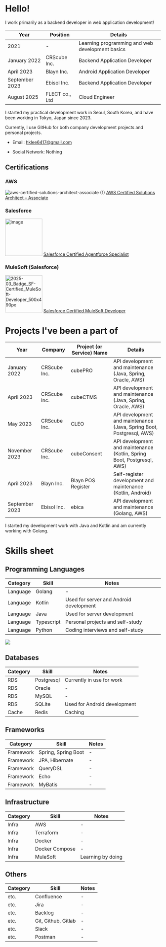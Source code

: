# Hello!

I work primarily as a backend developer in web application development!

| Year | Position | Details |
| --- | --- | --- |
| 2021 | -   | Learning programming and web development basics |
| January 2022 | CRScube Inc. | Backend Application Developer |
| April 2023 | Blayn Inc. | Android Application Developer |
| September 2023 | Ebisol Inc. | Backend Application Developer |
| August 2025 | FLECT co., Ltd | Cloud Engineer |

I started my practical development work in Seoul, South Korea, and have been working in Tokyo, Japan since 2023.

Currently, I use GitHub for both company development projects and personal projects.

- Email: [hklee6417@gmail.com](mailto:hklee6417@gmail.com)
  
- Social Network: Nothing

## Certifications
### AWS
![aws-certified-solutions-architect-associate (1)](https://github.com/Aivyss/Aivyss/assets/64432366/6e3d507a-cc5d-41c0-ad39-6fde88f4ddbf)
[AWS Certified Solutions Architect – Associate](https://www.credly.com/badges/ae3b7f11-46dc-436a-bafb-200ca11f5919/public_url)

### Salesforce
<img width="120" height="120" alt="image" src="https://github.com/user-attachments/assets/f80994c8-1718-4d1f-85d6-aca4621699e3" /> [Salesforce Certified Agentforce Specialist
](https://www.salesforce.com/trailblazer/jfx0eb23jgk7a8ftnr)

### MuleSoft (Salesforce)
<img width="120" height="120" alt="2025-03_Badge_SF-Certified_MuleSoft-Developer_500x490px" src="https://github.com/user-attachments/assets/01c2c59b-6c81-4375-a3c0-39e195d2635e" /> [Salesforce Certified MuleSoft Developer](https://www.salesforce.com/trailblazer/jfx0eb23jgk7a8ftnr)

  
# Projects I've been a part of

| Year | Company | Project (or Service) Name | Details |
| --- | --- | --- | --- |
| January 2022 | CRScube Inc. | cubePRO | API development and maintenance<br>(Java, Spring, Oracle, AWS) |
| April 2023 | CRScube Inc. | cubeCTMS | API development and maintenance<br>(Java, Spring, Oracle, AWS) |
| May 2023 | CRScube Inc. | CLEO | API development and maintenance<br>(Java, Spring Boot, Postgresql, AWS) |
| November 2023 | CRScube Inc. | cubeConsent | API development and maintenance<br>(Kotlin, Spring Boot, Postgresql, AWS) |
| April 2023 | Blayn Inc. | Blayn POS Register | Self-register development and maintenance<br>(Kotlin, Android) |
| September 2023 | Ebisol Inc. | ebica | API development and maintenance<br>(Golang, AWS) |

I started my development work with Java and Kotlin and am currently working with Golang.

# Skills sheet

## Programming Languages

| Category | Skill | Notes |
| --- | --- | --- |
| Language | Golang | - |
| Language | Kotlin | Used for server and Android development |
| Language | Java | Used for server development |
| Language | Typescript | Personal projects and self-study |
| Language | Python | Coding interviews and self-study |

<img src="https://github-readme-stats.vercel.app/api/top-langs/?username=Aivyss&exclude_repo=Seoul_air_quality_prediction,CodingTest-Node,practice2-of-React,practice1_of_react,react_practice_movie_app,CanVus" />

## Databases

| Category | Skill | Notes |
| --- | --- | --- |
| RDS | Postgresql | Currently in use for work |
| RDS | Oracle | -   |
| RDS | MySQL | -   |
| RDS | SQLite | Used for Android development |
| Cache | Redis | Caching |

## Frameworks

| Category | Skill | Notes |
| --- | --- | --- |
| Framework | Spring, Spring Boot | -   |
| Framework | JPA, Hibernate | -   |
| Framework | QueryDSL | -   |
| Framework | Echo | -   |
| Framework | MyBatis | -   |

## Infrastructure

| Category | Skill | Notes |
| --- | --- | --- |
| Infra | AWS | -   |
| Infra | Terraform | - |
| Infra | Docker | -   |
| Infra | Docker Compose | - |
| Infra | MuleSoft | Learning by doing |

## Others

| Category | Skill | Notes |
| --- | --- | --- |
| etc. | Confluence | -   |
| etc. | Jira | -   |
| etc. | Backlog | -   |
| etc. | Git, Github, Gitlab | -   |
| etc. | Slack | -   |
| etc. | Postman | -   |
